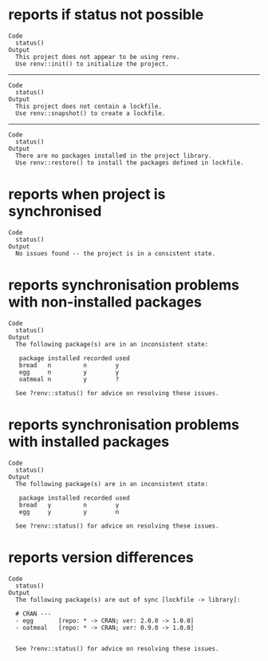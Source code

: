 # reports if status not possible

    Code
      status()
    Output
      This project does not appear to be using renv.
      Use renv::init() to initialize the project.

---

    Code
      status()
    Output
      This project does not contain a lockfile.
      Use renv::snapshot() to create a lockfile.

---

    Code
      status()
    Output
      There are no packages installed in the project library.
      Use renv::restore() to install the packages defined in lockfile.

# reports when project is synchronised

    Code
      status()
    Output
      No issues found -- the project is in a consistent state.

# reports synchronisation problems with non-installed packages

    Code
      status()
    Output
      The following package(s) are in an inconsistent state:
      
       package installed recorded used
       bread   n         n        y   
       egg     n         y        y   
       oatmeal n         y        ?   
      
      See ?renv::status() for advice on resolving these issues.

# reports synchronisation problems with installed packages

    Code
      status()
    Output
      The following package(s) are in an inconsistent state:
      
       package installed recorded used
       bread   y         n        y   
       egg     y         y        n   
      
      See ?renv::status() for advice on resolving these issues.

# reports version differences

    Code
      status()
    Output
      The following package(s) are out of sync [lockfile -> library]:
      
      # CRAN ---
      - egg       [repo: * -> CRAN; ver: 2.0.0 -> 1.0.0]
      - oatmeal   [repo: * -> CRAN; ver: 0.9.0 -> 1.0.0]
      
      
      See ?renv::status() for advice on resolving these issues.


